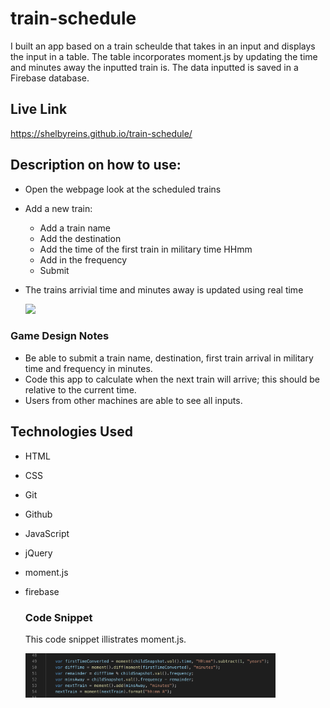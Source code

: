 # train-schedule
I built an app based on a train scheulde that takes in an input and displays the input in a table. The table incorporates moment.js by updating the time and minutes away the inputted train is. The data inputted is saved in a Firebase database. 

## Live Link
https://shelbyreins.github.io/train-schedule/



## Description on how to use:

- Open the webpage look at the scheduled trains
- Add a new train:
    - Add a train name
    - Add the destination
    - Add the time of the first train in military time HHmm
    - Add in the frequency
    - Submit 
- The trains arrivial time and minutes away is updated using real time

    <img src = "assests/images/trainScheduleGif.gif" width="600px"/>

### Game Design Notes

- Be able to submit a train name, destination, first train arrival in military time and frequency in minutes.
- Code this app to calculate when the next train will arrive; this should be relative to the current time.
- Users from other machines are able to see all inputs.

## Technologies Used

- HTML
- CSS
- Git
- Github
- JavaScript
- jQuery
- moment.js
- firebase

    ### Code Snippet
  
    This code snippet illistrates moment.js.

    <img src = "images/moment.png" width= "400px"/>